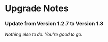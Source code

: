 # Upgrade Notes

### Update from Version 1.2.7 to Version 1.3
*Nothing else to do: You're good to go.*